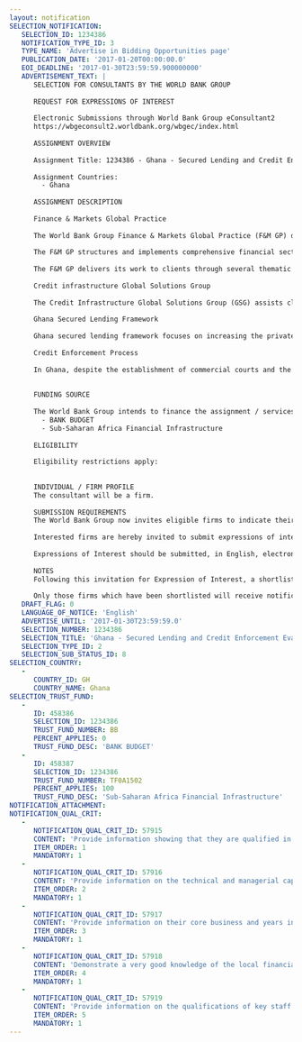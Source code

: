 ```yaml
---
layout: notification
SELECTION_NOTIFICATION: 
   SELECTION_ID: 1234386
   NOTIFICATION_TYPE_ID: 3
   TYPE_NAME: 'Advertise in Bidding Opportunities page'
   PUBLICATION_DATE: '2017-01-20T00:00:00.0'
   EOI_DEADLINE: '2017-01-30T23:59:59.900000000'
   ADVERTISEMENT_TEXT: |
      SELECTION FOR CONSULTANTS BY THE WORLD BANK GROUP
      
      REQUEST FOR EXPRESSIONS OF INTEREST
      
      Electronic Submissions through World Bank Group eConsultant2
      https://wbgeconsult2.worldbank.org/wbgec/index.html
      
      ASSIGNMENT OVERVIEW
      
      Assignment Title: 1234386 - Ghana - Secured Lending and Credit Enforcement Evaluation
      
      Assignment Countries:
        - Ghana
      
      ASSIGNMENT DESCRIPTION
      
      Finance & Markets Global Practice
      
      The World Bank Group Finance & Markets Global Practice (F&M GP) delivers tailored development solutions to countries and the global community working with our public and private sector clients. Our commitment is to support the twin goals of eliminating extreme poverty and promoting shared prosperity.
      
      The F&M GP structures and implements comprehensive financial sector solutions that bring together World Bank knowledge, finance loans, credits, guarantees, and risk-management products, and convening services, and IFC advisory and investments in private-sector firms. 
      
      The F&M GP delivers its work to clients through several thematic areas and six regions. This allows for greater efficiency, ensuring quality of technical staff, availability of top global expertise, and an ability to stay on top of latest development and in tune with the Bank Group's overall agenda. Our presence in all six regions enables us to respond to specific country needs, ensuring consistency of approach across regions and a tailored delivery of expertise across the thematic areas. 
      
      Credit infrastructure Global Solutions Group
      
      The Credit Infrastructure Global Solutions Group (GSG) assists client governments and the global community in improving access to credit. We do this primarily through the establishment and strengthening of credit reporting, secured transactions and insolvency & debtor/creditor rights (ICR) systems. We have a special focus where the infrastructure for credit remains a huge obstacle for SMEs. The GSG provides advice to clients helping them reform legal and regulatory frameworks, creating and/or strengthening related institutions, including electronic registries, raising awareness and building capacity as well as monitoring impact. In addition, the GSG leads the setting of international standards in certain areas of credit infrastructure and promotes global expertise. In particular, this GSG carries out the World Bank Group's mandate as the global standard-setter for ICR, as designated by the Financial Stability Board.
      
      Ghana Secured Lending Framework
      
      Ghana secured lending framework focuses on increasing the private sector access to credit in the country by strengthening lenders' rights in movable assets.  This in turn will expand the variety of collateral lenders will accept, promote increased lending to MSMEs, as well as improve risk management through more effective collateral arrangements. This objective will be achieved through a) effective legislative reforms resulting in amendment of the Borrowers and Lenders Act which will enhance rights of creditors in movable assets; b) creation of functioning movable asset registries to enable lenders to effectively file a notice related to their proprietary rights, and c) awareness raising and capacity building activities for both public and private sectors, to increase knowledge among stakeholders about the benefits of well-functioning secured financing systems. 
      
      Credit Enforcement Process
      
      In Ghana, despite the establishment of commercial courts and the collateral registry, there is still a perceived risk around the financial institutions ability to enforce its right as a creditor which limits lending particularly to the Small and Medium Enterprise (SME) segment. In this context, F & M GP is seeking to hire a Legal Firm (Consultant) with strong knowledge of the Ghanaian legal context, the collateral registry regulatory framework, including the Borrowers and Lenders Act and enforcement processes, to undertake an evaluation process that will assess creditors ability to enforce their rights against movable collateral in case of default. The aim of this evaluation exercise is to aid policy development and decision making that will strengthen credit enforcement practices within the financial sector. The legal firm is expected to produce a written report of methodology, findings and recommendations. The legal firm will also maintain regular communication of progress with the members of the F & M Collateral Registry project team and external stakeholders during the performance of duties.
      
      
      FUNDING SOURCE
      
      The World Bank Group intends to finance the assignment / services described below under the following:
        - BANK BUDGET
        - Sub-Saharan Africa Financial Infrastructure
      
      ELIGIBILITY
      
      Eligibility restrictions apply:
      
      
      INDIVIDUAL / FIRM PROFILE
      The consultant will be a firm. 
      
      SUBMISSION REQUIREMENTS
      The World Bank Group now invites eligible firms to indicate their interest in providing the services.  Interested firms must provide information indicating that they are qualified to perform the services (brochures, description of similar assignments, experience in similar conditions, availability of appropriate skills among staff, etc. for firms; CV and cover letter for individuals).  Please note that the total size of all attachments should be less than 5MB.  Consultants may associate to enhance their qualifications.
      
      Interested firms are hereby invited to submit expressions of interest.
      
      Expressions of Interest should be submitted, in English, electronically through World Bank Group eConsultant2 (https://wbgeconsult2.worldbank.org/wbgec/index.html)
      
      NOTES
      Following this invitation for Expression of Interest, a shortlist of qualified firms will be formally invited to submit proposals. Shortlisting and selection will be subject to the availability of funding.
      
      Only those firms which have been shortlisted will receive notification. No debrief will be provided to firms which have not been shortlisted.
   DRAFT_FLAG: 0
   LANGUAGE_OF_NOTICE: 'English'
   ADVERTISE_UNTIL: '2017-01-30T23:59:59.0'
   SELECTION_NUMBER: 1234386
   SELECTION_TITLE: 'Ghana - Secured Lending and Credit Enforcement Evaluation'
   SELECTION_TYPE_ID: 2
   SELECTION_SUB_STATUS_ID: 8
SELECTION_COUNTRY: 
   - 
      COUNTRY_ID: GH
      COUNTRY_NAME: Ghana
SELECTION_TRUST_FUND: 
   - 
      ID: 458386
      SELECTION_ID: 1234386
      TRUST_FUND_NUMBER: BB
      PERCENT_APPLIES: 0
      TRUST_FUND_DESC: 'BANK BUDGET'
   - 
      ID: 458387
      SELECTION_ID: 1234386
      TRUST_FUND_NUMBER: TF0A1502
      PERCENT_APPLIES: 100
      TRUST_FUND_DESC: 'Sub-Saharan Africa Financial Infrastructure'
NOTIFICATION_ATTACHMENT: 
NOTIFICATION_QUAL_CRIT: 
   - 
      NOTIFICATION_QUAL_CRIT_ID: 57915
      CONTENT: 'Provide information showing that they are qualified in the field of the assignment.'
      ITEM_ORDER: 1
      MANDATORY: 1
   - 
      NOTIFICATION_QUAL_CRIT_ID: 57916
      CONTENT: 'Provide information on the technical and managerial capabilities of the firm.'
      ITEM_ORDER: 2
      MANDATORY: 1
   - 
      NOTIFICATION_QUAL_CRIT_ID: 57917
      CONTENT: 'Provide information on their core business and years in business.'
      ITEM_ORDER: 3
      MANDATORY: 1
   - 
      NOTIFICATION_QUAL_CRIT_ID: 57918
      CONTENT: 'Demonstrate a very good knowledge of the local financial market and legal context, the collateral registry regulatory framework, the Borrowers and Lenders Act and enforcement processes and be able to demonstrate such expertise'
      ITEM_ORDER: 4
      MANDATORY: 1
   - 
      NOTIFICATION_QUAL_CRIT_ID: 57919
      CONTENT: 'Provide information on the qualifications of key staff'
      ITEM_ORDER: 5
      MANDATORY: 1
---
```

